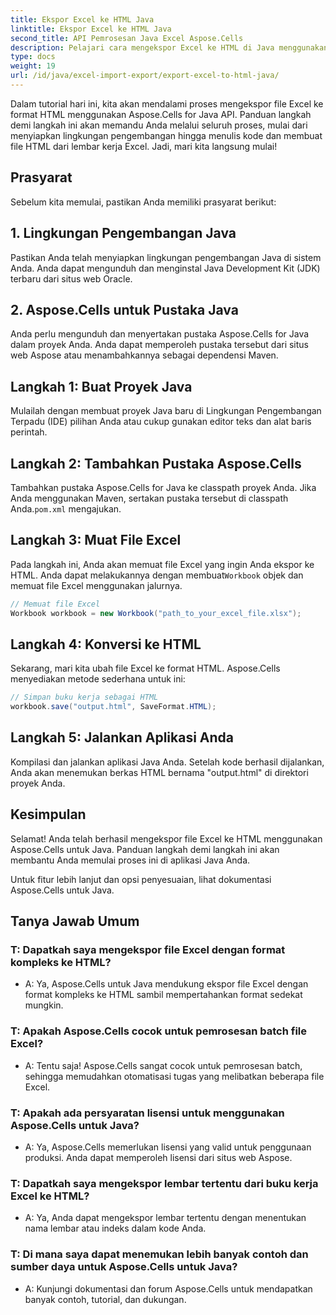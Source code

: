 ```yaml
---
title: Ekspor Excel ke HTML Java
linktitle: Ekspor Excel ke HTML Java
second_title: API Pemrosesan Java Excel Aspose.Cells
description: Pelajari cara mengekspor Excel ke HTML di Java menggunakan Aspose.Cells untuk Java. Ikuti panduan langkah demi langkah ini dengan kode sumber untuk mengonversi file Excel Anda ke HTML dengan mudah.
type: docs
weight: 19
url: /id/java/excel-import-export/export-excel-to-html-java/
---
```

Dalam tutorial hari ini, kita akan mendalami proses mengekspor file Excel ke format HTML menggunakan Aspose.Cells for Java API. Panduan langkah demi langkah ini akan memandu Anda melalui seluruh proses, mulai dari menyiapkan lingkungan pengembangan hingga menulis kode dan membuat file HTML dari lembar kerja Excel. Jadi, mari kita langsung mulai!

## Prasyarat

Sebelum kita memulai, pastikan Anda memiliki prasyarat berikut:

## 1. Lingkungan Pengembangan Java

Pastikan Anda telah menyiapkan lingkungan pengembangan Java di sistem Anda. Anda dapat mengunduh dan menginstal Java Development Kit (JDK) terbaru dari situs web Oracle.

## 2. Aspose.Cells untuk Pustaka Java

Anda perlu mengunduh dan menyertakan pustaka Aspose.Cells for Java dalam proyek Anda. Anda dapat memperoleh pustaka tersebut dari situs web Aspose atau menambahkannya sebagai dependensi Maven.

## Langkah 1: Buat Proyek Java

Mulailah dengan membuat proyek Java baru di Lingkungan Pengembangan Terpadu (IDE) pilihan Anda atau cukup gunakan editor teks dan alat baris perintah.

## Langkah 2: Tambahkan Pustaka Aspose.Cells

 Tambahkan pustaka Aspose.Cells for Java ke classpath proyek Anda. Jika Anda menggunakan Maven, sertakan pustaka tersebut di classpath Anda.`pom.xml` mengajukan.

## Langkah 3: Muat File Excel

 Pada langkah ini, Anda akan memuat file Excel yang ingin Anda ekspor ke HTML. Anda dapat melakukannya dengan membuat`Workbook` objek dan memuat file Excel menggunakan jalurnya.

```java
// Memuat file Excel
Workbook workbook = new Workbook("path_to_your_excel_file.xlsx");
```

## Langkah 4: Konversi ke HTML

Sekarang, mari kita ubah file Excel ke format HTML. Aspose.Cells menyediakan metode sederhana untuk ini:

```java
// Simpan buku kerja sebagai HTML
workbook.save("output.html", SaveFormat.HTML);
```

## Langkah 5: Jalankan Aplikasi Anda

Kompilasi dan jalankan aplikasi Java Anda. Setelah kode berhasil dijalankan, Anda akan menemukan berkas HTML bernama "output.html" di direktori proyek Anda.

## Kesimpulan

Selamat! Anda telah berhasil mengekspor file Excel ke HTML menggunakan Aspose.Cells untuk Java. Panduan langkah demi langkah ini akan membantu Anda memulai proses ini di aplikasi Java Anda.

Untuk fitur lebih lanjut dan opsi penyesuaian, lihat dokumentasi Aspose.Cells untuk Java.


## Tanya Jawab Umum

###	T: Dapatkah saya mengekspor file Excel dengan format kompleks ke HTML?
   - A: Ya, Aspose.Cells untuk Java mendukung ekspor file Excel dengan format kompleks ke HTML sambil mempertahankan format sedekat mungkin.

### T: Apakah Aspose.Cells cocok untuk pemrosesan batch file Excel?
   - A: Tentu saja! Aspose.Cells sangat cocok untuk pemrosesan batch, sehingga memudahkan otomatisasi tugas yang melibatkan beberapa file Excel.

### T: Apakah ada persyaratan lisensi untuk menggunakan Aspose.Cells untuk Java?
   - A: Ya, Aspose.Cells memerlukan lisensi yang valid untuk penggunaan produksi. Anda dapat memperoleh lisensi dari situs web Aspose.

### T: Dapatkah saya mengekspor lembar tertentu dari buku kerja Excel ke HTML?
   - A: Ya, Anda dapat mengekspor lembar tertentu dengan menentukan nama lembar atau indeks dalam kode Anda.

### T: Di mana saya dapat menemukan lebih banyak contoh dan sumber daya untuk Aspose.Cells untuk Java?
   - A: Kunjungi dokumentasi dan forum Aspose.Cells untuk mendapatkan banyak contoh, tutorial, dan dukungan.